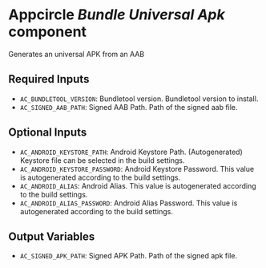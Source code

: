 # Appcircle _Bundle Universal Apk_ component

Generates an universal APK from an AAB

## Required Inputs

- `AC_BUNDLETOOL_VERSION`: Bundletool version. Bundletool version to install.
- `AC_SIGNED_AAB_PATH`: Signed AAB Path. Path of the signed aab file.

## Optional Inputs

- `AC_ANDROID_KEYSTORE_PATH`: Android Keystore Path. (Autogenerated) Keystore file can be selected in the build settings.
- `AC_ANDROID_KEYSTORE_PASSWORD`: Android Keystore Password. This value is autogenerated according to the build settings.
- `AC_ANDROID_ALIAS`: Android Alias. This value is autogenerated according to the build settings.
- `AC_ANDROID_ALIAS_PASSWORD`: Android Alias Password. This value is autogenerated according to the build settings.

## Output Variables

- `AC_SIGNED_APK_PATH`: Signed APK Path. Path of the signed apk file.
